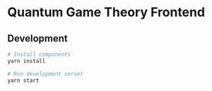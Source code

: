 # Quantum Game Theory Frontend

## Development
```bash
# Install components
yarn install

# Run development server
yarn start
```
